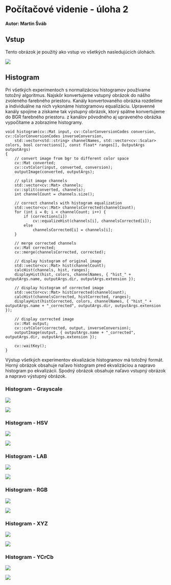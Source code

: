 # Počítačové videnie - úloha 2

**Autor: Martin Šváb**

## Vstup

Tento obrázok je použitý ako vstup vo všetkých nasledujúcich úlohách. 

![](xsvab-pvid-zadanie2/output/input.jpg)

## Histogram

Pri všetkých experimentoch s normalizáciou histogramov používame totožný algoritmus. Najskôr konvertujeme vstupný obrázok do nášho zvoleného farebného priestoru. Kanály konvertovaného obrázka rozdelíme a individuálne na nich vykonáme histogramovu equalizáciu. Upravenné kanály spojíme a získame tak výstupný obrázok, ktorý spätne konvertujeme do BGR farebného priestoru. z kanálov pôvodného aj upraveného obrázka vypočítame a zobrazíme histogramy. 

	void histogram(cv::Mat input, cv::ColorConversionCodes conversion, cv::ColorConversionCodes inverseConversion,
		std::vector<std::string> channelNames, std::vector<cv::Scalar> colors, bool corrections[], const float* ranges[], OutputArgs outputArgs)
	{
		// convert image from bgr to different color space
		cv::Mat converted;
		cv::cvtColor(input, converted, conversion);
		outputImage(converted, outputArgs);
	
		// split image channels
		std::vector<cv::Mat> channels;
		cv::split(converted, channels);
		int channelCount = channels.size();
	
		// correct channels with histogram equalization
		std::vector<cv::Mat> channelsCorrected(channelCount);
		for (int i = 0; i < channelCount; i++) {
			if (corrections[i])
				cv::equalizeHist(channels[i], channelsCorrected[i]);
			else
				channelsCorrected[i] = channels[i];
		}
	
		// merge corrected channels
		cv::Mat corrected;
		cv::merge(channelsCorrected, corrected);
	
		// display histogram of original image
		std::vector<cv::Mat> hist(channelCount);
		calcHist(channels, hist, ranges);
		displayHist(hist, colors, channelNames, { "hist_" + outputArgs.name, outputArgs.dir, outputArgs.extension });
	
		// display histogram of corrected image
		std::vector<cv::Mat> histCorrected(channelCount);
		calcHist(channelsCorrected, histCorrected, ranges);
		displayHist(histCorrected, colors, channelNames, { "hist_" + outputArgs.name + "_corrected", outputArgs.dir, outputArgs.extension });
	
		// display corrected image
		cv::Mat output;
		cv::cvtColor(corrected, output, inverseConversion);
		outputImage(output, { outputArgs.name + "_corrected", outputArgs.dir, outputArgs.extension });
	
		cv::waitKey();
	}

Výstup všetkých experimentov ekvalizácie histogramov má totožný formát. Horný obrázok obsahuje naľavo histogram pred ekvalizáciou a napravo histogram po ekvalizácii. Spodný obrázok obsahuje naľavo vstupný obrázok a napravo výstupný obrázok.

### Histogram - Grayscale

![](xsvab-pvid-zadanie2/output/histogram/grayscale/histMerged.jpg)

![](xsvab-pvid-zadanie2/output/histogram/grayscale/imagesMerged.jpg)

### Histogram - HSV

![](xsvab-pvid-zadanie2/output/histogram/hsv/histMerged.jpg)

![](xsvab-pvid-zadanie2/output/histogram/hsv/imagesMerged.jpg)

### Histogram - LAB

![](xsvab-pvid-zadanie2/output/histogram/lab/histMerged.jpg)

![](xsvab-pvid-zadanie2/output/histogram/lab/imagesMerged.jpg)

### Histogram - RGB

![](xsvab-pvid-zadanie2/output/histogram/rgb/histMerged.jpg)

![](xsvab-pvid-zadanie2/output/histogram/rgb/imagesMerged.jpg)

### Histogram - XYZ

![](xsvab-pvid-zadanie2/output/histogram/xyz/histMerged.jpg)

![](xsvab-pvid-zadanie2/output/histogram/xyz/imagesMerged.jpg)

### Histogram - YCrCb

![](xsvab-pvid-zadanie2/output/histogram/ycc/histMerged.jpg)

![](xsvab-pvid-zadanie2/output/histogram/ycc/imagesMerged.jpg)
